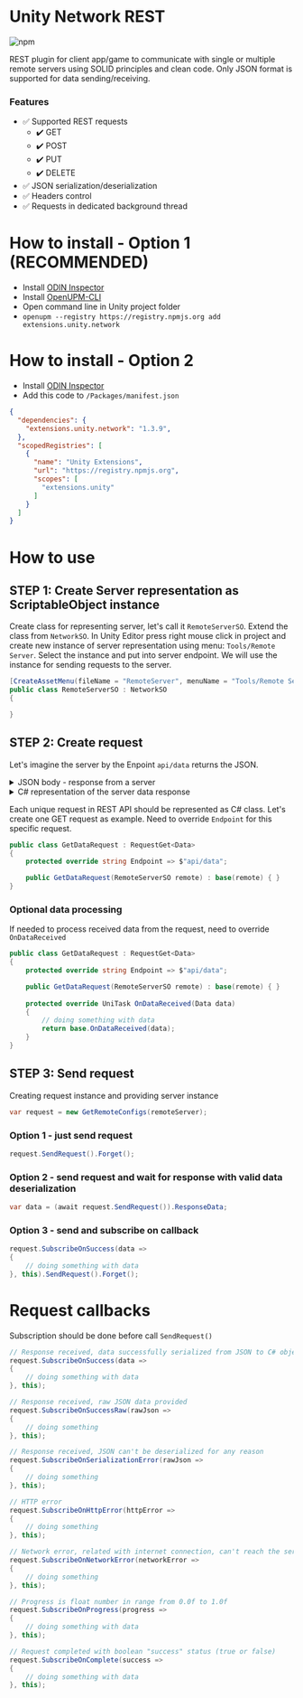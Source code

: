# Unity Network REST

![npm](https://img.shields.io/npm/v/extensions.unity.network)

REST plugin for client app/game to communicate with single or multiple remote servers using SOLID principles and clean code. Only JSON format is supported for data sending/receiving.

### Features
- :white_check_mark: Supported REST requests
  - ✔️ GET
  - ✔️ POST
  - ✔️ PUT
  - ✔️ DELETE
- :white_check_mark: JSON serialization/deserialization
- :white_check_mark: Headers control
- :white_check_mark: Requests in dedicated background thread

# How to install - Option 1 (RECOMMENDED)

- Install [ODIN Inspector](https://odininspector.com/)
- Install [OpenUPM-CLI](https://github.com/openupm/openupm-cli#installation)
- Open command line in Unity project folder
- `openupm --registry https://registry.npmjs.org add extensions.unity.network`

# How to install - Option 2

- Install [ODIN Inspector](https://odininspector.com/)
- Add this code to <code>/Packages/manifest.json</code>
```json
{
  "dependencies": {
    "extensions.unity.network": "1.3.9",
  },
  "scopedRegistries": [
    {
      "name": "Unity Extensions",
      "url": "https://registry.npmjs.org",
      "scopes": [
        "extensions.unity"
      ]
    }
  ]
}
```

# How to use
## STEP 1: Create Server representation as ScriptableObject instance
Create class for representing server, let's call it ``RemoteServerSO``. Extend the class from ``NetworkSO``. In Unity Editor press right mouse click in project and create new instance of server representation using menu: ``Tools/Remote Server``. Select the instance and put into server endpoint. We will use the instance for sending requests to the server.
```C#
[CreateAssetMenu(fileName = "RemoteServer", menuName = "Tools/Remote Server", order = 0)]
public class RemoteServerSO : NetworkSO
{

}
```

## STEP 2: Create request
Let's imagine the server by the Enpoint ``api/data`` returns the JSON.

<details>
    <summary>JSON body - response from a server</summary>
<pre><code lang="json">{
    "title": "My Title",
    "description": "Some description is here"
}</pre></code>
</details>

<details>
    <summary>C# representation of the server data response</summary>
<pre><code lang="CSharp">{
    [OdinSerialize] public string title { get; set; }
    [OdinSerialize] public string description { get; set; }
}</pre></code>
</details>

Each unique request in REST API should be represented as C# class. Let's create one GET request as example. Need to override ``Endpoint`` for this specific request.
```C#
public class GetDataRequest : RequestGet<Data>
{
    protected override string Endpoint => $"api/data";

    public GetDataRequest(RemoteServerSO remote) : base(remote) { }
}
``` 
### Optional data processing
If needed to process received data from the request, need to override ``OnDataReceived``
```C#
public class GetDataRequest : RequestGet<Data>
{
    protected override string Endpoint => $"api/data";

    public GetDataRequest(RemoteServerSO remote) : base(remote) { }
    
    protected override UniTask OnDataReceived(Data data)
    {
        // doing something with data
        return base.OnDataReceived(data);
    }
}
``` 

## STEP 3: Send request
Creating request instance and providing server instance
```C#
var request = new GetRemoteConfigs(remoteServer);
```

### Option 1 - just send request
```C#
request.SendRequest().Forget();
```

### Option 2 - send request and wait for response with valid data deserialization
```C#
var data = (await request.SendRequest()).ResponseData;
```

### Option 3 - send and subscribe on callback
```C#
request.SubscribeOnSuccess(data =>
{
    // doing something with data
}, this).SendRequest().Forget();
```

# Request callbacks
Subscription should be done before call ``SendRequest()``
```C#
// Response received, data successfully serialized from JSON to C# object
request.SubscribeOnSuccess(data =>
{
    // doing something with data
}, this);

// Response received, raw JSON data provided
request.SubscribeOnSuccessRaw(rawJson =>
{
    // doing something
}, this);

// Response received, JSON can't be deserialized for any reason
request.SubscribeOnSerializationError(rawJson =>
{
    // doing something
}, this);

// HTTP error
request.SubscribeOnHttpError(httpError =>
{
    // doing something
}, this);

// Network error, related with internet connection, can't reach the server at all
request.SubscribeOnNetworkError(networkError =>
{
    // doing something
}, this);

// Progress is float number in range from 0.0f to 1.0f
request.SubscribeOnProgress(progress =>
{
    // doing something with data
}, this);

// Request completed with boolean "success" status (true or false)
request.SubscribeOnComplete(success =>
{
    // doing something with data
}, this);
```

